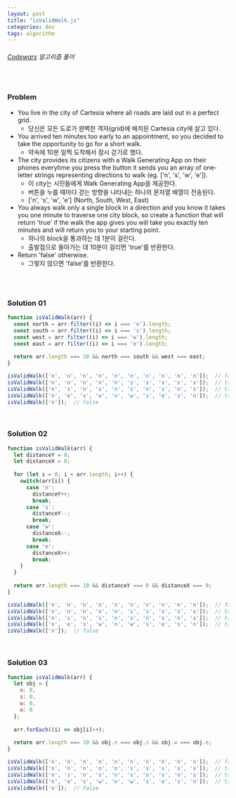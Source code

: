 ```yaml
---
layout: post
title: "isValidWalk.js"
categories: dev
tags: algorithm
---
```


###### [Codewars](https://www.codewars.com) 알고리즘 풀이

<br>

### Problem

- You live in the city of Cartesia where all roads are laid out in a perfect grid.
  - 당신은 모든 도로가 완벽한 격자(grid)에 배치된 Cartesia city에 살고 있다.
- You arrived ten minutes too early to an appointment, so you decided to take the opportunity to go for a short walk.
  - 약속에 10분 일찍 도착해서 잠시 걷기로 했다.
- The city provides its citizens with a Walk Generating App on their phones everytime you press the button it sends you an array of one-letter strings representing directions to walk (eg. ['n', 's', 'w', 'e']).
  - 이 city는 시민들에게 Walk Generating App을 제공한다.
  - 버튼을 누를 때마다 걷는 방향을 나타내는 하나의 문자열 배열이 전송된다.
  - \['n', 's', 'w', 'e'] (North, South, West, East)
- You always walk only a single block in a direction and you know it takes you one minute to traverse one city block, so create a function that will return 'true' if the walk the app gives you will take you exactly ten minutes and will return you to your starting point.
  - 하나의 block을 통과하는 데 1분이 걸린다.
  - 출발점으로 돌아가는 데 10분이 걸리면 'true'를 반환한다.
- Return 'false' otherwise.
  - 그렇지 않으면 'false'를 반환한다.

<br>

<br>

### Solution 01

```js
function isValidWalk(arr) {
  const north = arr.filter((i) => i === 'n').length;
  const south = arr.filter((i) => i === 's').length;
  const west = arr.filter((i) => i === 'w').length;
  const east = arr.filter((i) => i === 'e').length;
  
  return arr.length === 10 && north === south && west === east;
}

isValidWalk(['n', 'n', 'n', 'n', 'n', 'n', 'n', 'n', 'n', 'n']);  // false
isValidWalk(['n', 'n', 'n', 'n', 'n', 's', 's', 's', 's', 's']);  // true
isValidWalk(['n', 's', 'n', 's', 'n', 's', 'n', 's', 'n', 's']);  // true
isValidWalk(['n', 'e', 's', 'w', 'n', 'w', 's', 'e', 's', 'n']);  // true
isValidWalk(['n']);  // false
```

<br>

### Solution 02

```js
function isValidWalk(arr) {
  let distanceY = 0;
  let distanceX = 0;
  
  for (let i = 0; i < arr.length; i++) {
    switch(arr[i]) {
      case 'n':
        distanceY++;
        break;
      case 's':
        distanceY--;
        break;
      case 'w':
        distanceX--;
        break;
      case 'e':
        distanceX++;
        break;
    }
  }
  
  return arr.length === 10 && distanceY === 0 && distanceX === 0;
}

isValidWalk(['n', 'n', 'n', 'n', 'n', 'n', 'n', 'n', 'n', 'n']);  // false
isValidWalk(['n', 'n', 'n', 'n', 'n', 's', 's', 's', 's', 's']);  // true
isValidWalk(['n', 's', 'n', 's', 'n', 's', 'n', 's', 'n', 's']);  // true
isValidWalk(['n', 'e', 's', 'w', 'n', 'w', 's', 'e', 's', 'n']);  // true
isValidWalk(['n']);  // false
```

<br>

### Solution 03

```js
function isValidWalk(arr) {
  let obj = {
    n: 0,
    s: 0,
    w: 0,
    e: 0
  };
  
  arr.forEach((i) => obj[i]++);
  
  return arr.length === 10 && obj.n === obj.s && obj.w === obj.e;
}

isValidWalk(['n', 'n', 'n', 'n', 'n', 'n', 'n', 'n', 'n', 'n']);  // false
isValidWalk(['n', 'n', 'n', 'n', 'n', 's', 's', 's', 's', 's']);  // true
isValidWalk(['n', 's', 'n', 's', 'n', 's', 'n', 's', 'n', 's']);  // true
isValidWalk(['n', 'e', 's', 'w', 'n', 'w', 's', 'e', 's', 'n']);  // true
isValidWalk(['n']);  // false
```

<br>

<br>